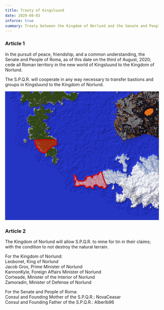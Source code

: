 ```yaml
---
title: Treaty of Kingsluund
date: 2020-08-03
inforce: true
summary: Treaty between the Kingdom of Norlund and the Senate and People of Roma.
---
```


### Article 1

In the pursuit of peace, friendship, and a common understanding, the Senate and People of Roma, as of this date on the third of August, 2020; cede all Roman territory in the new world of Kingsluund to the Kingdom of Norlund.

The S.P.Q.R. will cooperate in any way necessary to transfer bastions and groups in Kingsluund to the Kingdom of Norlund.

![Map](image_1.png)

### Article 2

The Kingdom of Norlund will allow S.P.Q.R. to mine for tin in their claims; with the condition to not destroy the natural terrain. 

For the Kingdom of Norlund: <br/>
Leobonet, King of Norlund <br/>
Jacob Grox, Prime Minister of Norlund <br/>
KannonKyle, Foreign Affairs Minister of Norlund <br/>
Cortwade, Minister of the Interior of Norlund <br/>
Zamoradin, Minister of Defense of Norlund

For the Senate and People of Roma: <br/>
Consul and Founding Mother of the S.P.Q.R.: NovaCeasar <br/>
Consul and Founding Father of the S.P.Q.R.: Alberlb96